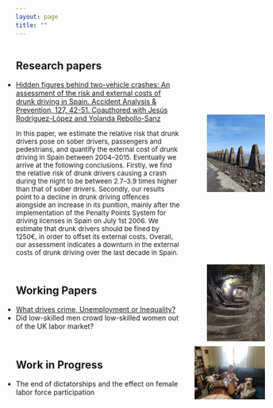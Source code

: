 ```yaml
---
layout: page
title: ""
---
```


<div style="display: flex; align-items: center;">
  <div style="flex: 2; padding: 1px; text-align: left;">
    <h2>Research papers</h2>
    <ul style="list-style-type: disc; padding-left: 0;">
      <li>
        <a href="https://www.sciencedirect.com/science/article/pii/S0001457519302726">
          Hidden figures behind two-vehicle crashes: An assessment of the risk and external costs of drunk driving in Spain. Accident Analysis & Prevention, 127, 42-51.  Coauthored with Jesús Rodríguez-López and Yolanda Rebollo-Sanz
        </a>
        <p style="font-size: 10pt;">In this paper, we estimate the relative risk that drunk drivers pose on sober drivers, passengers and pedestrians, and quantify the external cost of drunk driving in Spain between 2004–2015. Eventually we arrive at the following conclusions. Firstly, we find the relative risk of drunk drivers causing a crash during the night to be between 2.7–3.9 times higher than that of sober drivers. Secondly, our results point to a decline in drunk driving offences alongside an increase in its punition, mainly after the implementation of the Penalty Points System for driving licenses in Spain on July 1st 2006. We estimate that drunk drivers should be fined by 1250€, in order to offset its external costs. Overall, our assessment indicates a downturn in the external costs of drunk driving over the last decade in Spain.</p>
      </li>
    </ul>
  </div>
  <div style="flex: 1; padding: 1px; text-align: right;">
    <img src="/images/cramond.jpeg" alt="Cramond" width="70%" height="70%">
  </div>
</div>

<div style="display: flex; align-items: center;">
  <div style="flex: 2; padding: 1px; text-align: left;">
    <h2>Working Papers</h2>
    <ul style="list-style-type: disc; padding-left: 0;">
      <li>
        <a href="https://drive.google.com/file/d/1VcYX3i1pWOqt2Jef-8oMBTCYJdU7vGI8/view?usp=sharing">
          What drives crime, Unemployment or Inequality?
        </a>
      </li>
      <li>
          Did low-skilled men crowd low-skilled women out of the UK labor market?
      </li>
    </ul>
  </div>
  <div style="flex: 1; padding: 1px; text-align: right;">
    <img src="/images/st_andres_castle_tunnel.jpeg" alt="tunnel" width="70%" height="70%">
  </div>
</div>

<div style="display: flex; align-items: center;">
  <div style="flex: 2; padding: 1px; text-align: left;">
    <h2>Work in Progress</h2>
    <ul style="list-style-type: disc; padding-left: 0;">
      <li>
          The end of dictatorships and the effect on female labor force participation
      </li>
    </ul>
  </div>
  <div style="flex: 1; padding: 1px; text-align: right;">
    <img src="/images/dogs.jpeg" alt="Doggies" width="85%" height="85%">
  </div>
</div>
